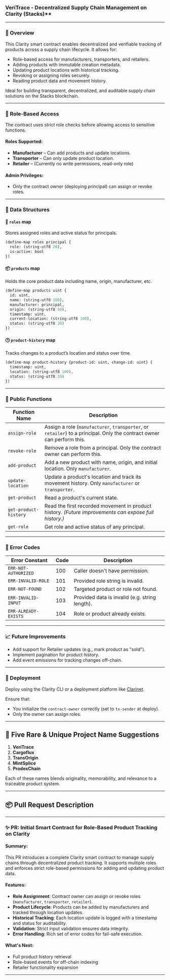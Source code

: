 

### VeriTrace - Decentralized Supply Chain Management on Clarity (Stacks)**

---

### 🚀 Overview

This Clarity smart contract enables decentralized and verifiable tracking of products across a supply chain lifecycle. It allows for:

* Role-based access for manufacturers, transporters, and retailers.
* Adding products with immutable creation metadata.
* Updating product locations with historical tracking.
* Revoking or assigning roles securely.
* Reading product data and movement history.

Ideal for building transparent, decentralized, and auditable supply chain solutions on the Stacks blockchain.

---

### 🔐 Role-Based Access

The contract uses strict role checks before allowing access to sensitive functions.

#### Roles Supported:

* **Manufacturer** – Can add products and update locations.
* **Transporter** – Can only update product location.
* **Retailer** – (Currently no write permissions, read-only role)

#### Admin Privileges:

* Only the contract owner (deploying principal) can assign or revoke roles.

---

### 🧱 Data Structures

#### 📍 `roles` map

Stores assigned roles and active status for principals.

```clojure
(define-map roles principal {
  role: (string-utf8 20),
  is-active: bool
})
```

#### 📦 `products` map

Holds the core product data including name, origin, manufacturer, etc.

```clojure
(define-map products uint {
  id: uint,
  name: (string-utf8 100),
  manufacturer: principal,
  origin: (string-utf8 50),
  timestamp: uint,
  current-location: (string-utf8 100),
  status: (string-utf8 20)
})
```

#### 🕒 `product-history` map

Tracks changes to a product’s location and status over time.

```clojure
(define-map product-history {product-id: uint, change-id: uint} {
  timestamp: uint,
  location: (string-utf8 100),
  status: (string-utf8 20)
})
```

---

### 🔧 Public Functions

| Function Name         | Description                                                                                                            |
| --------------------- | ---------------------------------------------------------------------------------------------------------------------- |
| `assign-role`         | Assign a role (`manufacturer`, `transporter`, or `retailer`) to a principal. Only the contract owner can perform this. |
| `revoke-role`         | Remove a role from a principal. Only the contract owner can perform this.                                              |
| `add-product`         | Add a new product with name, origin, and initial location. Only `manufacturer`.                                        |
| `update-location`     | Update a product's location and track its movement history. Only `manufacturer` or `transporter`.                      |
| `get-product`         | Read a product's current state.                                                                                        |
| `get-product-history` | Read the first recorded movement in product history. *(Future improvements can expose full history.)*                  |
| `get-role`            | Get role and active status of any principal.                                                                           |

---

### 🧪 Error Codes

| Error Constant       | Code | Description                                    |
| -------------------- | ---- | ---------------------------------------------- |
| `ERR-NOT-AUTHORIZED` | 100  | Caller doesn't have permission.                |
| `ERR-INVALID-ROLE`   | 101  | Provided role string is invalid.               |
| `ERR-NOT-FOUND`      | 102  | Targeted product or role not found.            |
| `ERR-INVALID-INPUT`  | 103  | Provided data is invalid (e.g. string length). |
| `ERR-ALREADY-EXISTS` | 104  | Role or product already exists.                |

---

### 📈 Future Improvements

* Add support for Retailer updates (e.g., mark product as "sold").
* Implement pagination for product history.
* Add event emissions for tracking changes off-chain.

---

### 📜 Deployment

Deploy using the Clarity CLI or a deployment platform like [Clarinet](https://docs.stacks.co/docs/clarity/clarinet/overview/).

Ensure that:

* You initialize the `contract-owner` correctly (set to `tx-sender` at deploy).
* Only the owner can assign roles.

---

## 🧠 Five Rare & Unique Project Name Suggestions

1. **VeriTrace**
2. **Cargoflux**
3. **TransOrigin**
4. **MintSplice**
5. **ProdexChain**

Each of these names blends originality, memorability, and relevance to a traceable product system.

---

## 📦 Pull Request Description

---

### ✨ PR: Initial Smart Contract for Role-Based Product Tracking on Clarity

#### Summary:

This PR introduces a complete Clarity smart contract to manage supply chains through decentralized product tracking. It supports multiple roles and enforces strict role-based permissions for adding and updating product data.

#### Features:

* **Role Assignment**: Contract owner can assign or revoke roles (`manufacturer`, `transporter`, `retailer`).
* **Product Lifecycle**: Products can be added by manufacturers and tracked through location updates.
* **Historical Tracking**: Each location update is logged with a timestamp and status for auditability.
* **Validation**: Strict input validation ensures data integrity.
* **Error Handling**: Rich set of error codes for fail-safe execution.

#### What's Next:

* Full product history retrieval
* Role-based events for off-chain indexing
* Retailer functionality expansion

---
